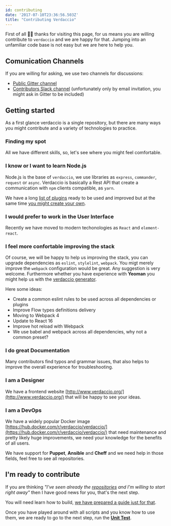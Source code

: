 ```yaml
---
id: contributing
date: '2017-07-10T23:36:56.503Z'
title: "Contributing Verdaccio"
---
```


First of all 👏👏 thanks for visiting this page, for us means you are willing contribute to `verdaccio` and we are happy for that. Jumping into an unfamiliar code base is not easy but we are here to help you.

## Comunication Channels

If you are willing for asking, we use two channels for discussions:

* [Public Gitter channel](https://gitter.im/verdaccio/)
* [Contributors Slack channel](https://verdaccio-npm.slack.com) (unfortunately only by email invitation, you might ask in Gitter to be included)

## Getting started

As a first glance verdaccio is a single repository, but there are many ways you might contribute and a variety of technologies to practice.

### Finding my spot

All we have different skills, so, let's see where you might feel comfortable.

### I know or I want to learn Node.js

Node.js is the base of `verdaccio`, we use libraries as `express`, `commander`, `request` or `async`. Verdaccio is basically a Rest API that create a communication with `npm` clients compatible, as `yarn`.

We have a long [list of plugins](https://github.com/verdaccio/verdaccio/blob/master/wiki/plugins.md) ready to be used and improved but at the same time [you might create your own](plugin.md).

### I would prefer to work in the User Interface

Recently we have moved to modern techonologies as `React` and `element-react`.

### I feel more confortable improving the stack

Of course, we will be happy to help us improving the stack, you can upgrade dependencies as `eslint`, `stylelint`, `webpack`. You migt merely improve the `webpack` configuration would be great. Any suggestion is very welcome. Furthermore whether you have experience with **Yeoman** you might help us with the [verdaccio generator](https://github.com/verdaccio/generator-verdaccio-plugin).

Here some ideas:

* Create a common eslint rules to be used across all dependencies or plugins
* Improve Flow types definitions delivery
* Moving to Webpack 4
* Update to React 16
* Improve hot reload with Webpack
* We use babel and webpack across all dependencies, why not a common preset?

### I do great Documentation

Many contributors find typos and grammar issues, that also helps to improve the overall experience for troubleshooting.

### I am a Designer

We have a frontend website [http://www.verdaccio.org/](http://www.verdaccio.org/) that will be happy to see your ideas.

### I am a DevOps

We have a widely popular Docker image [https://hub.docker.com/r/verdaccio/verdaccio/](https://hub.docker.com/r/verdaccio/verdaccio/) that need maintenance and pretty likely huge improvements, we need your knowledge for the benefits of all users.

We have support for **Puppet**, **Ansible** and **Cheff** and we need help in those fields, feel free to see all repositories.

## I'm ready to contribute

If you are thinking *"I've seen already the [repositories](repositories.md) and I'm willing to start right away"*  then I have good news for you, that's the next step.

You will need learn how to build, [we have prepared a guide just for that](build.md).

Once you have played around with all scripts and you know how to use them, we are ready to go to the next step, run the [**Unit Test**](test.md).


